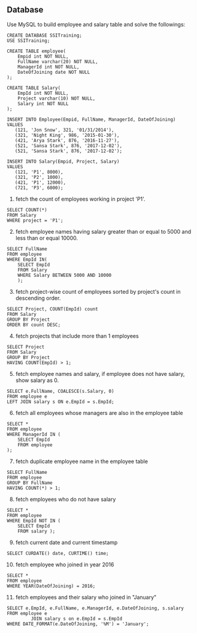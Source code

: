 ## Database

Use MySQL to build employee and salary table and solve the followings:

```mysql
CREATE DATABASE SSITraining;
USE SSITraining;

CREATE TABLE employee(
    Empid int NOT NULL,
    FullName varchar(20) NOT NULL,
    ManagerId int NOT NULL,
    DateOfJoining date NOT NULL
);

CREATE TABLE Salary(
    EmpId int NOT NULL,
    Project varchar(10) NOT NULL,
    Salary int NOT NULL
);

INSERT INTO Employee(Empid, FullName, ManagerId, DateOfJoining)
VALUES
   (121, 'Jon Snow', 321, '01/31/2014'),
   (321, 'Night King', 986, '2015-01-30'),
   (421, 'Arya Stark', 876, '2016-11-27'),
   (521, 'Sansa Stark', 876, '2017-12-02'),
   (521, 'Sansa Stark', 876, '2017-12-02');

INSERT INTO Salary(Empid, Project, Salary)
VALUES
   (121, 'P1', 8000),
   (321, 'P2', 1000),
   (421, 'P1', 12000),
   (721, 'P3', 6000);
```

1. fetch the count of employees working in project 'P1'.
```mysql
SELECT COUNT(*)
FROM Salary
WHERE project = 'P1';
```
2. fetch employee names having salary greater than or equal to 5000 and less than or equal 10000.
```mysql
SELECT FullName
FROM employee
WHERE EmpId IN(
    SELECT EmpId
    FROM Salary
    WHERE Salary BETWEEN 5000 AND 10000
    );
```
3. fetch project-wise count of employees sorted by project's count in descending order.
```mysql
SELECT Project, COUNT(EmpId) count
FROM Salary
GROUP BY Project
ORDER BY count DESC;
```
4. fetch projects that include more than 1 employees
```mysql
SELECT Project
FROM Salary
GROUP BY Project
HAVING COUNT(EmpId) > 1;
```
5. fetch employee names and salary, if employee does not have salary, show salary as 0.
```mysql
SELECT e.FullName, COALESCE(s.Salary, 0)
FROM employee e
LEFT JOIN salary s ON e.EmpId = s.EmpId;
```
6. fetch all employees whose managers are also in the employee table
```mysql
SELECT *
FROM employee
WHERE ManagerId IN (
    SELECT EmpId
    FROM employee
);
```
7. fetch duplicate employee name in the employee table
```mysql
SELECT FullName 
FROM employee 
GROUP BY FullName
HAVING COUNT(*) > 1;
```
8. fetch employees who do not have salary
```mysql
SELECT *
FROM employee
WHERE EmpId NOT IN (
    SELECT EmpId
    FROM salary );
```
9. fetch current date and current timestamp
```mysql
SELECT CURDATE() date, CURTIME() time;
```
10. fetch employee who joined in year 2016
```mysql
SELECT *
FROM employee
WHERE YEAR(DateOfJoining) = 2016;
```
11. fetch employees and their salary who joined in "January"
```mysql
SELECT e.EmpId, e.FullName, e.ManagerId, e.DateOfJoining, s.salary
FROM employee e
         JOIN salary s on e.EmpId = s.EmpId
WHERE DATE_FORMAT(e.DateOfJoining, '%M') = 'January';
```

## 